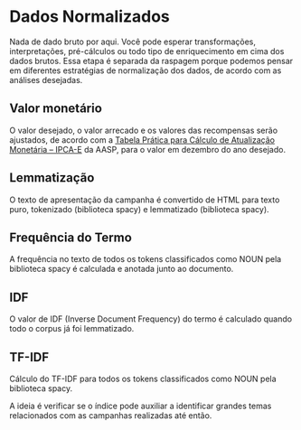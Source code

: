 # Dados Normalizados

Nada de dado bruto por aqui. Você pode esperar transformações, interpretações,
pré-cálculos ou todo tipo de enriquecimento em cima dos dados brutos. Essa etapa
é separada da raspagem porque podemos pensar em diferentes estratégias de
normalização dos dados, de acordo com as análises desejadas.

## Valor monetário
O valor desejado, o valor arrecado e os valores das recompensas serão ajustados,
de acordo com a [Tabela Prática para Cálculo de Atualização Monetária – IPCA-E](https://www.aasp.org.br/suporte-profissional/indices-economicos/indices-judiciais/tabela-pratica-para-calculo-de-atualizacao-monetaria-ipca-e/)
da AASP, para o valor em dezembro do ano desejado.

## Lemmatização

O texto de apresentação da campanha é convertido de HTML para texto puro,
tokenizado (biblioteca spacy) e lemmatizado (biblioteca spacy).

## Frequência do Termo

A frequência no texto de todos os tokens classificados como NOUN pela
biblioteca spacy é calculada e anotada junto ao documento.

## IDF

O valor de IDF (Inverse Document Frequency) do termo é calculado quando
todo o corpus já foi lemmatizado.

## TF-IDF

Cálculo do TF-IDF para todos os tokens classificados como NOUN pela
biblioteca spacy.

A ideia é verificar se o índice pode auxiliar a identificar grandes temas
relacionados com as campanhas realizadas até então.